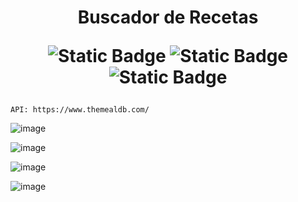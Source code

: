 <h1 align="center"> Buscador de Recetas

  ![Static Badge](https://img.shields.io/badge/HTML-orange)
  ![Static Badge](https://img.shields.io/badge/bootstrap-violet)
  ![Static Badge](https://img.shields.io/badge/JAVASCRIPT-yellow)
</h1>
  
  ```
  API: https://www.themealdb.com/
  ```
![image](https://github.com/Codermex-freelance/BuscadorRecetas/assets/143505447/0a47db22-c587-4520-91c1-ae194c9a7527)

![image](https://github.com/Codermex-freelance/BuscadorRecetas/assets/143505447/091d0fb0-80ed-4d03-af82-967bb0480846)

![image](https://github.com/Codermex-freelance/BuscadorRecetas/assets/143505447/f50429f4-b4a8-4048-b71d-b74e44e23253)

![image](https://github.com/Codermex-freelance/BuscadorRecetas/assets/143505447/c9a5d3fe-8533-4f97-8a9b-2bd8078547e4)
